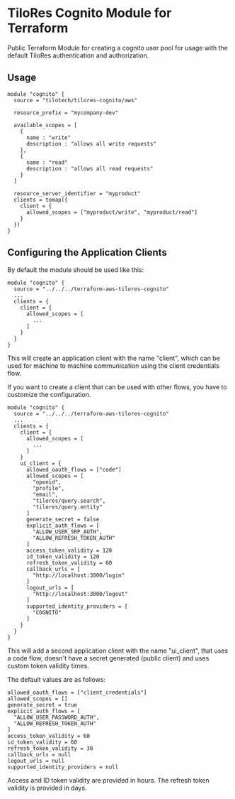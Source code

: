 # TiloRes Cognito Module for Terraform

Public Terraform Module for creating a cognito user pool for usage with the default TiloRes authentication and authorization.

## Usage

```hcl
module "cognito" {
  source = "tilotech/tilores-cognito/aws"

  resource_prefix = "mycompany-dev"
  
  available_scopes = [
    {
      name : "write"
      description : "allows all write requests"
    },
    {
      name : "read"
      description : "allows all read requests"
    }
  ]

  resource_server_identifier = "myproduct"
  clients = tomap({
    client = {
      allowed_scopes = ["myproduct/write", "myproduct/read"]
    }
  })
}
```

## Configuring the Application Clients

By default the module should be used like this:

```
module "cognito" {
  source = "../../../terraform-aws-tilores-cognito"
  ...
  clients = {
    client = {
      allowed_scopes = [
        ...
      ]
    }
  }
}
```

This will create an application client with the name "client", which can be used
for machine to machine communication using the client credentials flow.

If you want to create a client that can be used with other flows, you have to
customize the configuration.

```
module "cognito" {
  source = "../../../terraform-aws-tilores-cognito"
  ...
  clients = {
    client = {
      allowed_scopes = [
        ...
      ]
    }
    ui_client = {
      allowed_oauth_flows = ["code"]
      allowed_scopes = [
        "openid",
        "profile",
        "email",
        "tilores/query.search",
        "tilores/query.entity"
      ]
      generate_secret = false
      explicit_auth_flows = [
        "ALLOW_USER_SRP_AUTH",
        "ALLOW_REFRESH_TOKEN_AUTH"
      ]
      access_token_validity = 120
      id_token_validity = 120
      refresh_token_validity = 60
      callback_urls = [
        "http://localhost:3000/login"
      ]
      logout_urls = [
        "http://localhost:3000/logout"
      ]
      supported_identity_providers = [
        "COGNITO"
      ]
    }
  }
}
```

This will add a second application client with the name "ui_client", that uses a
code flow, doesn't have a secret generated (public client) and uses custom token
validity times.

The default values are as follows:

```
allowed_oauth_flows = ["client_credentials"]
allowed_scopes = []
generate_secret = true
explicit_auth_flows = [
  "ALLOW_USER_PASSWORD_AUTH",
  "ALLOW_REFRESH_TOKEN_AUTH"
]
access_token_validity = 60
id_token_validity = 60
refresh_token_validity = 30
callback_urls = null
logout_urls = null
supported_identity_providers = null
```

Access and ID token validity are provided in hours. The refresh token validity is provided in days.